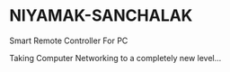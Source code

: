 # NIYAMAK-SANCHALAK
Smart Remote Controller For PC

Taking Computer Networking to a completely new level...
